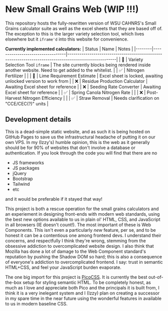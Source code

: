 # New Small Grains Web (WIP !!!)
This repository hosts the fully-rewritten version of WSU CAHNRS's Small Grains calculator suite as well as the excel sheets that they are based off of. 
The exception to this is the larger variety selection tool, which lives elsewhere but it `iframe'd` into this website for convenience.  

**Currently implemented calculators:**
| Status | Name                             | Notes                                                                                                |
|--------|----------------------------------|------------------------------------------------------------------------------------------------------|
| 🚧      | Variety Selection Tool `iframe`  | The site currently blocks being rendered inside another website. Need to get added to the whitelist. |
| ✅      | Nitrogen Fertilizer              |                                                                                                      |
| 🚧      | Lime Requirement Estimate        | Excel sheet is locked, awaiting unlocked version to work from                                        |
| ❌      | Residue Production Calculator    | Awaiting Excel sheet for reference                                                                   |
| ❌      | Seeding Rate Converter           | Awaiting Excel sheet for reference                                                                   |
| ✅      | Spring Canola Nitrogen Rate      |                                                                                                      |
| ❌      | Post-Harvest Nitrogen Efficiency |                                                                                                      |
| ✅      | Straw Removal                    | Needs clarification on "CCE/CEC(?)" units                                                            |

## Development details
This is a dead-simple static website, and as such it is being hosted on GitHub Pages to save us the infrastructural headache of putting it on our own VPS.
In my (Izzy's) humble opinion, this is the web as it generally should be for 90% of websites that don't involve a database or authentication. If you look
through the code you will find that there are no
- JS frameworks
- JS packages
- jQuery
- Bootstrap
- Tailwind
- etc

and it would be preferable if it stayed that way!  

This project is both a rescue operation for the small grains calculators and an experiement in designing front-ends with modern web standards, using the
best new options available to us in plain ol' HTML, CSS, and JavaScript in all browsers (IE doesn't count!). The most important of these is Web Components.
This isn't even a particularly _new_ feature, per se, and to be honest it can be a contentious one among frontend devs. I understand their concerns, and
respectfully I think they're wrong, stemming from the obsessive addiction to overcomplicated website design. I also think that Mozilla has done a lot of
damage to the Web Component standard's reputation by pushing the Shadow DOM so hard; this is also a consequence of everyone's addiction to overcomplicated
frontend. I say: trust in semantic HTML+CSS, and feel your JavaScript burden evaporate.  

The one big import for this project is [PicoCSS](https://picocss.com/). It is currently the best out-of-the-box setup for styling semantic HTML.
To be completely honest, as much as I love and appreciate both Pico and the principals it is built from, I think it is a very inelegant system and I (Izzy)
plan on creating a successor in my spare time in the near future using the wonderful features in available to us in modern baseline CSS.
